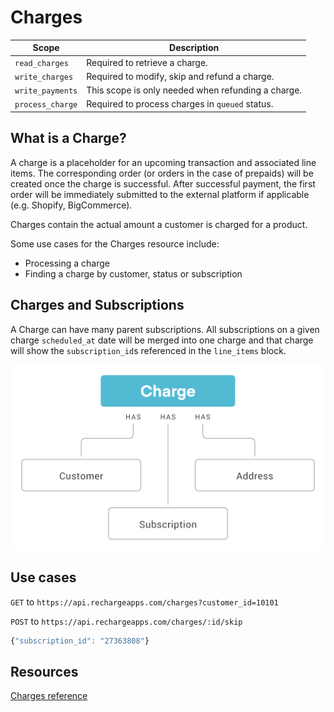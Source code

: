 # Charges

|Scope|Description|
|-|-|
|`read_charges`| Required to retrieve a charge.|
|`write_charges`| Required to modify, skip and refund a charge.|
|`write_payments`| This scope is only needed when refunding a charge.|
|`process_charge`| Required to process charges in `queued` status.|

## What is a Charge?

A charge is a placeholder for an upcoming transaction and associated line items. The corresponding order (or orders in the case of prepaids) will be created once the charge is successful. After successful payment, the first order will be immediately submitted to the external platform if applicable (e.g. Shopify, BigCommerce).

Charges contain the actual amount a customer is charged for a product.

Some use cases for the Charges resource include:
- Processing a charge
- Finding a charge by customer, status or subscription

## Charges and Subscriptions
A Charge can have many parent subscriptions. All subscriptions on a given charge `scheduled_at` date will be merged into one charge and that charge will show the `subscription_id`s referenced in the `line_items` block.

![charges](assets/images/charge.png)

## Use cases

<!--
type: tab
title: Retrieve a charge by customer_id
-->

`GET` to `https://api.rechargeapps.com/charges?customer_id=10101`

<!--
type: tab
title: Skip a charge
-->

`POST` to `https://api.rechargeapps.com/charges/:id/skip`

```js
{"subscription_id": "27363808"}
```
<!-- type: tab-end -->

## Resources
[Charges reference](https://developer.rechargepayments.com/#charges)